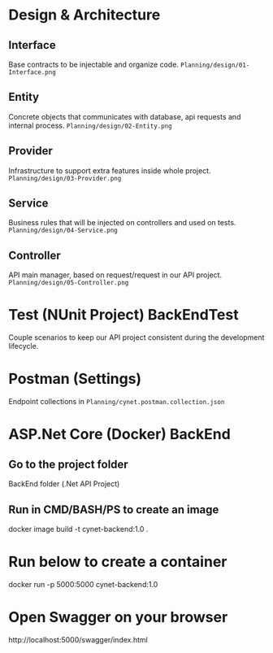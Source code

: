 
# Design & Architecture

## Interface
Base contracts to be injectable and organize code.
`Planning/design/01-Interface.png`

## Entity
Concrete objects that communicates with database, api requests and internal process.
`Planning/design/02-Entity.png`

## Provider
Infrastructure to support extra features inside whole project.
`Planning/design/03-Provider.png`

## Service
Business rules that will be injected on controllers and used on tests.
`Planning/design/04-Service.png`

## Controller
API main manager, based on request/request in our API project.
`Planning/design/05-Controller.png`

# Test (NUnit Project) BackEndTest
Couple scenarios to keep our API project consistent during the development lifecycle.

# Postman (Settings)
Endpoint collections in `Planning/cynet.postman.collection.json`

# ASP.Net Core (Docker) BackEnd

## Go to the project folder
BackEnd folder (.Net API Project)

## Run in CMD/BASH/PS to create an image
docker image build -t cynet-backend:1.0 .

# Run below to create a container
docker run -p 5000:5000 cynet-backend:1.0

# Open Swagger on your browser
http://localhost:5000/swagger/index.html